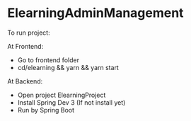 # ElearningAdminManagement



To run project:

At Frontend:
+ Go to frontend folder
+ cd/elearning && yarn && yarn start

At Backend:
+ Open project ElearningProject
+ Install Spring Dev 3 (If not install yet)
+ Run by Spring Boot
